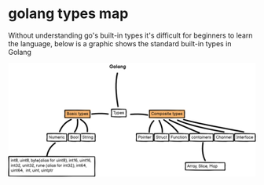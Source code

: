# golang types map

Without understanding go's built-in types it's difficult for beginners to learn the language, below is a graphic shows the standard built-in types in Golang

![golang map](https://github.com/harranali/golang-map/raw/main/img/golang-map.png)
